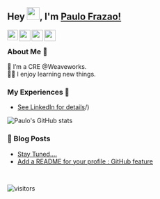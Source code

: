 ## Hey <img src="https://github.com/TheDudeThatCode/TheDudeThatCode/blob/master/Assets/Hi.gif" width="29px">, I'm [Paulo Frazao!](https://www.linkedin.com/in/paulofrazao/) 
<!--
**isupersky/isupersky** is a ✨ _special_ ✨ repository because its `README.md` (this file) appears on your GitHub profile.

Here are some ideas to get you started:

- 🔭 I’m currently working on ...
- 🌱 I’m currently learning ...
- 👯 I’m looking to collaborate on ...
- 🤔 I’m looking for help with ...
- 💬 Ask me about ...
- 📫 How to reach me: ...
- 😄 Pronouns: ...
- ⚡ Fun fact: ...
-->


<a href="https://www.linkedin.com/in/paulofrazao/">
  <img align="left" width="24px" src="https://cdn.jsdelivr.net/npm/simple-icons@v3/icons/linkedin.svg"  />
</a>
<a href="https://twitter.com/paulofrazao">
  <img align="left" width="26px" src="https://cdn.jsdelivr.net/npm/simple-icons@v3/icons/twitter.svg" />
</a>
<a href="mailto:mailtopfrazao@gmail.com">
  <img align="left" width="26px" src="https://cdn.jsdelivr.net/npm/simple-icons@v3/icons/gmail.svg" />
</a>
<a href="https://www.youtube.com/channel/UCiiOUy5NitscX1Ao8on70Rw">
  <img align="left" width="26px" src="https://cdn.jsdelivr.net/npm/simple-icons@v3/icons/youtube.svg" />
</a>


<br />

### About Me 🚀
🌱 I’m a CRE @Weaveworks. </br>
👨‍💻  I enjoy learning new things. </br>

### My Experiences 🙌
- [See LinkedIn for details](https://www.linkedin.com/in/paulofrazao)/)

![Paulo's GitHub stats](https://github-readme-stats.vercel.app/api?username=paulofrazao&show_icons=true&hide_border=true)&nbsp;&nbsp;
<br />


### 📕 Blog Posts
- [Stay Tuned....](https://www.weave.works)
- [Add a README for your profile : GitHub feature](https://isupersky.medium.com/add-a-readme-for-your-profile-github-feature-8f1ac11cb112)
<br/>

![visitors](https://visitor-badge.laobi.icu/badge?page_id=paulofrazao.paulofrazao)
